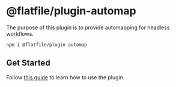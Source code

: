 # @flatfile/plugin-automap

The purpose of this plugin is to provide automapping for headless workflows. 

`npm i @flatfile/plugin-automap`

## Get Started

Follow [this guide](https://flatfile.com/docs/plugins/transform/automap) to learn how to use the plugin.
